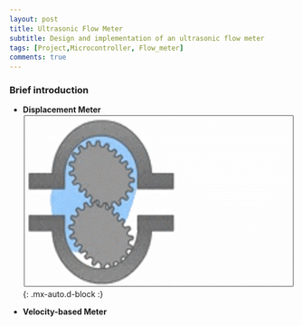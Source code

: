 ```yaml
---
layout: post
title: Ultrasonic Flow Meter 
subtitle: Design and implementation of an ultrasonic flow meter
tags: [Project,Microcontroller, Flow_meter]
comments: true
---
```


### Brief introduction

* **Displacement Meter**
![DP_METER](/assets/img/dpmeter.gif){: .mx-auto.d-block :}



* **Velocity-based Meter**
